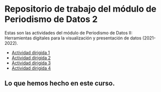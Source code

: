 # Repositorio de trabajo del módulo de Periodismo de Datos 2

Estas son las actividades del módulo de Periodismo de Datos II: Herramientas digitales para la visualización y presentación de datos (2021-2022).

- [Actividad dirigida 1](ad1.md)
- [Actividad dirigida 2](ad2.md)
- [Actividad dirigida 3](ad3.md)
- [Actividad dirigida 4](ad4.ipynb)

## Lo que hemos hecho en este curso.
